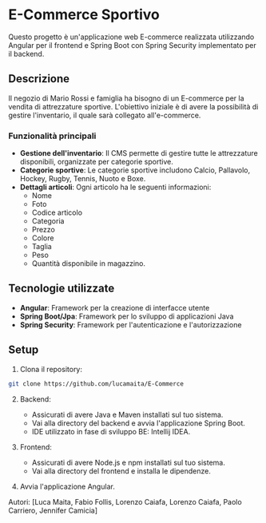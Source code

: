 # E-Commerce Sportivo

Questo progetto è un'applicazione web E-commerce realizzata utilizzando Angular per il frontend e Spring Boot con Spring Security implementato per il backend.

## Descrizione

Il negozio di Mario Rossi e famiglia ha bisogno di un E-commerce per la vendita di attrezzature sportive. L'obiettivo iniziale è di avere la possibilità di gestire l'inventario, il quale sarà collegato all'e-commerce.

### Funzionalità principali

- **Gestione dell'inventario**: Il CMS permette di gestire tutte le attrezzature disponibili, organizzate per categorie sportive.
- **Categorie sportive**: Le categorie sportive includono Calcio, Pallavolo, Hockey, Rugby, Tennis, Nuoto e Boxe.
- **Dettagli articoli**: Ogni articolo ha le seguenti informazioni:
  - Nome
  - Foto
  - Codice articolo
  - Categoria
  - Prezzo
  - Colore
  - Taglia
  - Peso
  - Quantità disponibile in magazzino.

## Tecnologie utilizzate

- **Angular**: Framework per la creazione di interfacce utente
- **Spring Boot/Jpa**: Framework per lo sviluppo di applicazioni Java
- **Spring Security**: Framework per l'autenticazione e l'autorizzazione

## Setup

1. Clona il repository:

```bash
git clone https://github.com/lucamaita/E-Commerce
```

2. Backend:
   - Assicurati di avere Java e Maven installati sul tuo sistema.
   - Vai alla directory del backend e avvia l'applicazione Spring Boot.
   - IDE utilizzato in fase di sviluppo BE: Intellij IDEA.

3. Frontend:
   - Assicurati di avere Node.js e npm installati sul tuo sistema.
   - Vai alla directory del frontend e installa le dipendenze.

4. Avvia l'applicazione Angular.

Autori: [Luca Maita, Fabio Follis, Lorenzo Caiafa, Lorenzo Caiafa, Paolo Carriero, Jennifer Camicia]
